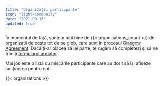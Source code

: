 ```yaml
---
title: "Organizații participante"
icon: "light/community"
date: "2021-09-13"
updated: true
---
```


În momentul de față, suntem mai bine de {{< organisations_count >}} de organizații de peste tot de pe glob, care sunt în procesul [Glasgow Agreement](../agreement). Dacă ți-ar plăcea să iei parte, te rugăm să completezi și să ne trimiți [formularul următor](../contact).

Mai jos este o listă cu mișcările participante care au dorit să își afișeze susținerea pentru noi:  

{{< organisations >}}
